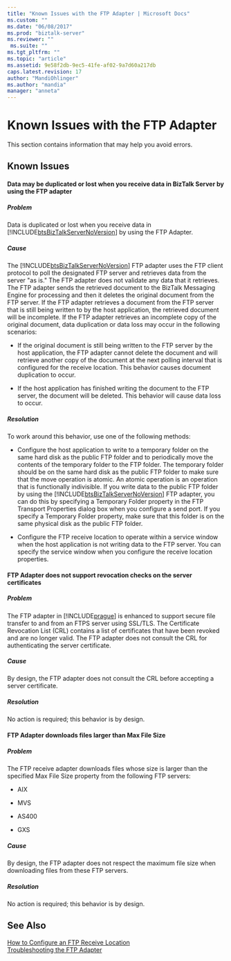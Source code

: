 ```yaml
---
title: "Known Issues with the FTP Adapter | Microsoft Docs"
ms.custom: ""
ms.date: "06/08/2017"
ms.prod: "biztalk-server"
ms.reviewer: ""
 ms.suite: ""
ms.tgt_pltfrm: ""
ms.topic: "article"
ms.assetid: 9e58f2db-9ec5-41fe-af02-9a7d60a217db
caps.latest.revision: 17
author: "MandiOhlinger"
ms.author: "mandia"
manager: "anneta"
---
```

# Known Issues with the FTP Adapter
This section contains information that may help you avoid errors.  
  
## Known Issues  
  
#### Data may be duplicated or lost when you receive data in BizTalk Server by using the FTP adapter  
  
##### Problem  
 Data is duplicated or lost when you receive data in [!INCLUDE[btsBizTalkServerNoVersion](../includes/btsbiztalkservernoversion-md.md)] by using the FTP Adapter.  
  
##### Cause  
 The [!INCLUDE[btsBizTalkServerNoVersion](../includes/btsbiztalkservernoversion-md.md)] FTP adapter uses the FTP client protocol to poll the designated FTP server and retrieves data from the server "as is." The FTP adapter does not validate any data that it retrieves. The FTP adapter sends the retrieved document to the BizTalk Messaging Engine for processing and then it deletes the original document from the FTP server. If the FTP adapter retrieves a document from the FTP server that is still being written to by the host application, the retrieved document will be incomplete. If the FTP adapter retrieves an incomplete copy of the original document, data duplication or data loss may occur in the following scenarios:  
  
-   If the original document is still being written to the FTP server by the host application, the FTP adapter cannot delete the document and will retrieve another copy of the document at the next polling interval that is configured for the receive location. This behavior causes document duplication to occur.  
  
-   If the host application has finished writing the document to the FTP server, the document will be deleted. This behavior will cause data loss to occur.  
  
##### Resolution  
 To work around this behavior, use one of the following methods:  
  
-   Configure the host application to write to a temporary folder on the same hard disk as the public FTP folder and to periodically move the contents of the temporary folder to the FTP folder. The temporary folder should be on the same hard disk as the public FTP folder to make sure that the move operation is atomic. An atomic operation is an operation that is functionally indivisible. If you write data to the public FTP folder by using the [!INCLUDE[btsBizTalkServerNoVersion](../includes/btsbiztalkservernoversion-md.md)] FTP adapter, you can do this by specifying a Temporary Folder property in the FTP Transport Properties dialog box when you configure a send port. If you specify a Temporary Folder property, make sure that this folder is on the same physical disk as the public FTP folder.  
  
-   Configure the FTP receive location to operate within a service window when the host application is not writing data to the FTP server. You can specify the service window when you configure the receive location properties.  
  
#### FTP Adapter does not support revocation checks on the server certificates  
  
##### Problem  
 The FTP adapter in [!INCLUDE[prague](../includes/prague-md.md)] is enhanced to support secure file transfer to and from an FTPS server using SSL/TLS. The Certificate Revocation List (CRL) contains a list of certificates that have been revoked and are no longer valid. The FTP adapter does not consult the CRL for authenticating the server certificate.  
  
##### Cause  
 By design, the FTP adapter does not consult the CRL before accepting a server certificate.  
  
##### Resolution  
 No action is required; this behavior is by design.  
  
#### FTP Adapter downloads files larger than Max File Size  
  
##### Problem  
 The FTP receive adapter downloads files whose size is larger than the specified Max File Size property from the following FTP servers:  
  
-   AIX  
  
-   MVS  
  
-   AS400  
  
-   GXS  
  
##### Cause  
 By design, the FTP adapter does not respect the maximum file size when downloading files from these FTP servers.  
  
##### Resolution  
 No action is required; this behavior is by design.  
  
## See Also  
 [How to Configure an FTP Receive Location](http://msdn.microsoft.com/library/1d8fde35-f787-4a5e-a8bd-8c418d0f75c3)   
 [Troubleshooting the FTP Adapter](../core/troubleshooting-the-ftp-adapter.md)
